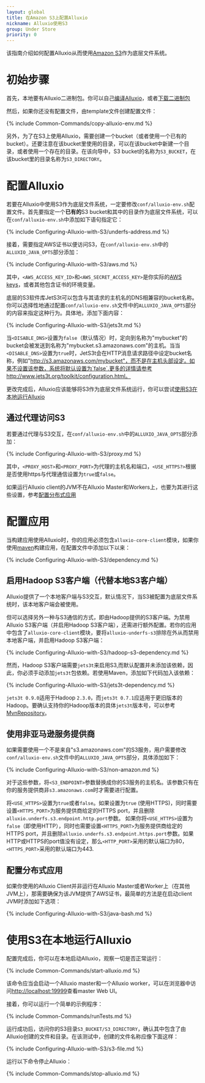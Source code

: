 ```yaml
---
layout: global
title: 在Amazon S3上配置Alluxio
nickname: Alluxio使用S3
group: Under Store
priority: 0
---
```


该指南介绍如何配置Alluxio从而使用[Amazon S3](https://aws.amazon.com/s3/)作为底层文件系统。

# 初始步骤

首先，本地要有Alluxio二进制包。你可以自己[编译Alluxio](Building-Alluxio-Master-Branch.html)，或者[下载二进制包](Running-Alluxio-Locally.html)

然后，如果你还没有配置文件，由template文件创建配置文件：

{% include Common-Commands/copy-alluxio-env.md %}

另外，为了在S3上使用Alluxio，需要创建一个bucket（或者使用一个已有的bucket）。还要注意在该bucket里使用的目录，可以在该bucket中新建一个目录，或者使用一个存在的目录。在该向导中，S3 bucket的名称为`S3_BUCKET`，在该bucket里的目录名称为`S3_DIRECTORY`。

# 配置Alluxio

若要在Alluxio中使用S3作为底层文件系统，一定要修改`conf/alluxio-env.sh`配置文件。首先要指定一个**已有的**S3 bucket和其中的目录作为底层文件系统，可以在`conf/alluxio-env.sh`中添加如下语句指定它：

{% include Configuring-Alluxio-with-S3/underfs-address.md %}

接着，需要指定AWS证书以便访问S3，在`conf/alluxio-env.sh`中的`ALLUXIO_JAVA_OPTS`部分添加：

{% include Configuring-Alluxio-with-S3/aws.md %}

其中，`<AWS_ACCESS_KEY_ID>`和`<AWS_SECRET_ACCESS_KEY>`是你实际的[AWS keys](https://aws.amazon.com/developers/access-keys)，或者其他包含证书的环境变量。

底层的S3软件库JetS3t可以包含与其请求的主机名的DNS相兼容的bucket名称。你可以选择性地通过配置`conf/alluxio-env.sh`文件中的`ALLUXIO_JAVA_OPTS`部分的内容来指定这种行为。具体地，添加下面内容：

{% include Configuring-Alluxio-with-S3/jets3t.md %}

当`<DISABLE_DNS>`设置为`false`（默认情况）时，定向到名称为"mybucket"的bucket会被发送到名称为"mybucket.s3.amazonaws.com"的主机。当当`<DISABLE_DNS>`设置为`true`时，JetS3t会在HTTP消息请求路径中设定bucket名称，例如"http://s3.amazonaws.com/mybucket"，而不是在主机头部设定。如果不设置该参数，系统将默认设置为`false`.更多的详情请参考http://www.jets3t.org/toolkit/configuration.html。

更改完成后，Alluxio应该能够将S3作为底层文件系统运行，你可以尝试[使用S3在本地运行Alluxio](#running-alluxio-locally-with-s3)

## 通过代理访问S3

若要通过代理与S3交互，在`conf/alluxio-env.sh`中的`ALLUXIO_JAVA_OPTS`部分添加：

{% include Configuring-Alluxio-with-S3/proxy.md %}

其中，`<PROXY_HOST>`和`<PROXY_PORT>`为代理的主机名和端口，`<USE_HTTPS?>`根据是否使用https与代理通信设置为`true`或`false`。

如果运行Alluxio client的JVM不在Alluxio Master和Workers上，也要为其进行这些设置，参考[配置分布式应用](#configuring-distributed-applications)

# 配置应用

当构建应用使用Alluxio时，你的应用必须包含`alluxio-core-client`模块，如果你使用[maven](https://maven.apache.org/)构建应用，在配置文件中添加以下以来：

{% include Configuring-Alluxio-with-S3/dependency.md %}


## 启用Hadoop S3客户端（代替本地S3客户端）

Alluxio提供了一个本地客户端与S3交互，默认情况下，当S3被配置为底层文件系统时，该本地客户端会被使用。

但可以选择另外一种与S3通信的方式，即由Hadoop提供的S3客户端。为禁用Alluxio S3客户端（并启用Hadoop S3客户端），还需进行额外配置。若你的应用中包含了`alluxio-core-client`模块，要将`alluxio-underfs-s3`排除在外从而禁用本地客户端，并启用Hadoop S3客户端：

{% include Configuring-Alluxio-with-S3/hadoop-s3-dependency.md %}

然而，Hadoop S3客户端需要`jets3t`来启用S3,而默认配置并未添加该依赖，因此，你必须手动添加`jets3t`包依赖。若使用Maven，添加如下代码加入该依赖：

{% include Configuring-Alluxio-with-S3/jets3t-dependency.md %}

`jets3t 0.9.0`适用于Hadoop `2.3.0`，而`jets3t 0.7.1`应适用于更旧版本的Hadoop。要确认支持你的Hadoop版本的具体`jets3t`版本号，可以参考[MvnRepository](http://mvnrepository.com/)。

## 使用非亚马逊服务提供商

如果需要使用一个不是来自"s3.amazonaws.com"的S3服务，用户需要修改`conf/alluxio-env.sh`文件中的`ALLUXIO_JAVA_OPTS`部分，具体添加如下：

{% include Configuring-Alluxio-with-S3/non-amazon.md %}

对于这些参数，将`<S3_ENDPOINT>`参数替换成你的S3服务的主机名。该参数只有在你的服务提供商非`s3.amazonaws.com`时才需要进行配置。

将`<USE_HTTPS>`设置为`true`或者`false`。如果设置为`true` (使用HTTPS)，同时需要设置`<HTTPS_PORT>`为服务提供商给定的HTTPS port，并且删除`alluxio.underfs.s3.endpoint.http.port`参数。 如果你将`<USE_HTTPS>`设置为`false`（即使用HTTP），同时也需要设置`<HTTPS_PORT>`为服务提供商给定的HTTPS port，并且删除`alluxio.underfs.s3.endpoint.https.port`参数。如果HTTP或HTTPS的port值没有设定，那么`<HTTP_PORT>`采用的默认端口为80，`<HTTPS_PORT>`采用的默认端口为443.

## 配置分布式应用

如果你使用的Alluxio Client并非运行在Alluxio Master或者Worker上（在其他JVM上），那需要确保为该JVM提供了AWS证书，最简单的方法是在启动client JVM时添加如下选项：

{% include Configuring-Alluxio-with-S3/java-bash.md %}

# 使用S3在本地运行Alluxio

配置完成后，你可以在本地启动Alluxio，观察一切是否正常运行：

{% include Common-Commands/start-alluxio.md %}

该命令应当会启动一个Alluxio master和一个Alluxio worker，可以在浏览器中访问[http://localhost:19999](http://localhost:19999)查看master Web UI。

接着，你可以运行一个简单的示例程序：

{% include Common-Commands/runTests.md %}

运行成功后，访问你的S3目录`S3_BUCKET/S3_DIRECTORY`，确认其中包含了由Alluxio创建的文件和目录。在该测试中，创建的文件名称应像下面这样：

{% include Configuring-Alluxio-with-S3/s3-file.md %}

运行以下命令停止Alluxio：

{% include Common-Commands/stop-alluxio.md %}
